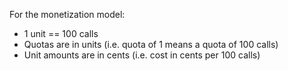For the monetization model:
- 1 unit == 100 calls
- Quotas are in units (i.e. quota of 1 means a quota of 100 calls)
- Unit amounts are in cents (i.e. cost in cents per 100 calls)